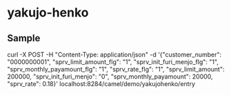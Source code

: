 # yakujo-henko
## Sample
curl -X POST -H "Content-Type: application/json" -d '{"customer_number": "0000000001", "sprv_limit_amount_flg": "1", "sprv_init_furi_menjo_flg": "1", "sprv_monthly_payamount_flg": "1", "sprv_rate_flg": "1", "sprv_limit_amount": 200000, "sprv_init_furi_menjo": "0", "sprv_monthly_payamount": 20000, "sprv_rate": 0.18}' localhost:8284/camel/demo/yakujohenko/entry
